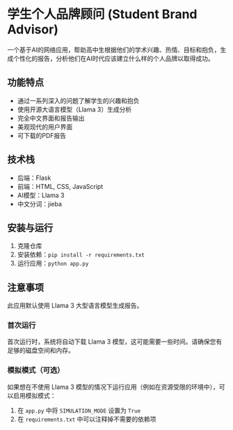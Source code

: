 # 学生个人品牌顾问 (Student Brand Advisor)

一个基于AI的网络应用，帮助高中生根据他们的学术兴趣、热情、目标和抱负，生成个性化的报告，分析他们在AI时代应该建立什么样的个人品牌以取得成功。

## 功能特点

- 通过一系列深入的问题了解学生的兴趣和抱负
- 使用开源大语言模型（Llama 3）生成分析
- 完全中文界面和报告输出
- 美观现代的用户界面
- 可下载的PDF报告

## 技术栈

- 后端：Flask
- 前端：HTML, CSS, JavaScript
- AI模型：Llama 3
- 中文分词：jieba

## 安装与运行

1. 克隆仓库
2. 安装依赖：`pip install -r requirements.txt`
3. 运行应用：`python app.py`

## 注意事项

此应用默认使用 Llama 3 大型语言模型生成报告。

### 首次运行

首次运行时，系统将自动下载 Llama 3 模型，这可能需要一些时间。请确保您有足够的磁盘空间和内存。

### 模拟模式（可选）

如果想在不使用 Llama 3 模型的情况下运行应用（例如在资源受限的环境中），可以启用模拟模式：

1. 在 `app.py` 中将 `SIMULATION_MODE` 设置为 `True`
2. 在 `requirements.txt` 中可以注释掉不需要的依赖项

